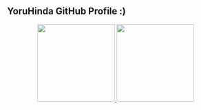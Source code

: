 ## YoruHinda GitHub Profile :)
<div align="center">
  <a href="https://github.com/YoruHinda">
    <img height="180em" src="https://github-readme-stats.vercel.app/api?username=YoruHinda&show_icons=true&theme=dark&include_all_commits=true&count_private=true"/>
    <img height="180em" src="https://github-readme-stats.vercel.app/api/top-langs/?username=YoruHinda&layout=compact&langs_count=7&theme=dark"/>
</div>
